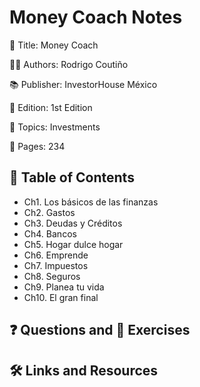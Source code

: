 # Money Coach Notes

📕 Title: Money Coach

👨‍💻 Authors: Rodrigo Coutiño

📚 Publisher: InvestorHouse México

🎯 Edition: 1st Edition

💾 Topics: Investments

📄 Pages: 234

## 📝 Table of Contents

- Ch1. Los básicos de las finanzas
- Ch2. Gastos
- Ch3. Deudas y Créditos
- Ch4. Bancos
- Ch5. Hogar dulce hogar
- Ch6. Emprende
- Ch7. Impuestos
- Ch8. Seguros
- Ch9. Planea tu vida
- Ch10. El gran final

## ❓ Questions and 💪 Exercises

## 🛠️ Links and Resources
